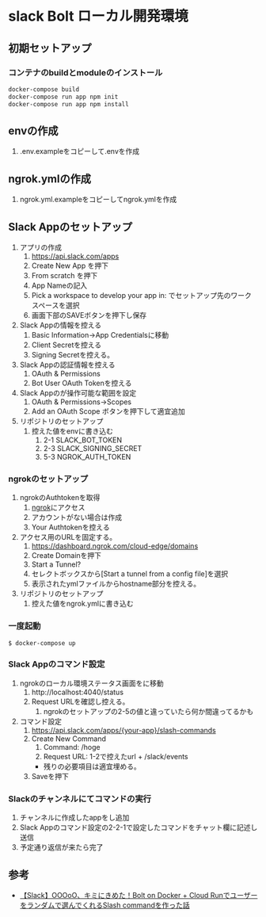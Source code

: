 
# slack Bolt ローカル開発環境

## 初期セットアップ

### コンテナのbuildとmoduleのインストール

``` sh
docker-compose build
docker-compose run app npm init
docker-compose run app npm install
```

## envの作成

1. .env.exampleをコピーして.envを作成

## ngrok.ymlの作成

1. ngrok.yml.exampleをコピーしてngrok.ymlを作成

## Slack Appのセットアップ

1. アプリの作成
   1. https://api.slack.com/apps
   2. Create New App を押下
   3. From scratch を押下
   4. App Nameの記入
   5. Pick a workspace to develop your app in: でセットアップ先のワークスペースを選択
   6. 画面下部のSAVEボタンを押下し保存
2. Slack Appの情報を控える
   1. Basic Information->App Credentialsに移動 
   2. Client Secretを控える
   3. Signing Secretを控える。
3. Slack Appの認証情報を控える
   1. OAuth & Permissions
   2. Bot User OAuth Tokenを控える
4. Slack Appのが操作可能な範囲を設定
   1. OAuth & Permissions->Scopes
   2. Add an OAuth Scope ボタンを押下して適宜追加
5. リポジトリのセットアップ
   1. 控えた値をenvに書き込む
      1. 2-1 SLACK_BOT_TOKEN
      2. 2-3 SLACK_SIGNING_SECRET
      3. 5-3 NGROK_AUTH_TOKEN

### ngrokのセットアップ

1. ngrokのAuthtokenを取得
   1. [ngrok](https://dashboard.ngrok.com/get-started/your-authtoken)にアクセス
   2. アカウントがない場合は作成
   3. Your Authtokenを控える
2. アクセス用のURLを固定する。
   1. https://dashboard.ngrok.com/cloud-edge/domains
   2. Create Domainを押下
   3. Start a Tunnel?
   4. セレクトボックスから[Start a tunnel from a config file]を選択
   5. 表示されたymlファイルからhostname部分を控える。
3. リポジトリのセットアップ
   1. 控えた値をngrok.ymlに書き込む

### 一度起動

```
$ docker-compose up
```

### Slack Appのコマンド設定

1. ngrokのローカル環境ステータス画面をに移動
   1. http://localhost:4040/status
   2. Request URLを確認し控える。
      1. ngrokのセットアップの2-5の値と違っていたら何か間違ってるかも
2. コマンド設定
   1. https://api.slack.com/apps/{your-app}/slash-commands
   2. Create New Command
      1. Command: /hoge
      2. Request URL: 1-2で控えたurl + /slack/events
      - 残りの必要項目は適宜埋める。
   3. Saveを押下

### Slackのチャンネルにてコマンドの実行

1. チャンネルに作成したappをし追加
2. Slack Appのコマンド設定の2-2-1で設定したコマンドをチャット欄に記述し送信
3. 予定通り返信が来たら完了

## 参考

- [【Slack】OOOoO、キミにきめた！Bolt on Docker + Cloud Runでユーザーをランダムで選んでくれるSlash commandを作った話](https://qiita.com/at-946/items/e70cac96c03f911454ab)

